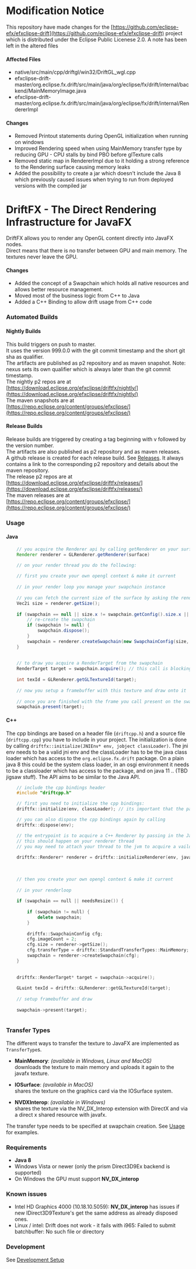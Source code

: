# Modification Notice

This repository have made changes for the [https://github.com/eclipse-efx/efxclipse-drift](https://github.com/eclipse-efx/efxclipse-drift) project which is distributed under the Eclipse 
Public Licenese 2.0. A note has been left in the altered files

#### Affected Files
 * native/src/main/cpp/driftgl/win32/DriftGL_wgl.cpp
 * efxclipse-drift-master/org.eclipse.fx.drift/src/main/java/org/eclipse/fx/drift/internal/backend/MainMemoryImage.java
 * efxclipse-drift-master/org.eclipse.fx.drift/src/main/java/org/eclipse/fx/drift/internal/RendererImpl

#### Changes
 * Removed Printout statements during OpenGL initialization when running on windows
 * Improved Rendering speed when using MainMemory transfer type by reducing GPU - CPU stalls by bind PBO before glTexture calls
 * Removed static map in RendererImpl due to it holding a strong reference to the Rendering surface causing memory leaks
 * Added the possibility to create a jar which doesn't include the Java 8 which previously caused issues when trying to run from deployed versions with the compiled jar

# DriftFX - The Direct Rendering Infrastructure for JavaFX

DriftFX allows you to render any OpenGL content directly into JavaFX nodes.  
Direct means that there is no transfer between GPU and main memory. The textures never leave the GPU.

#### Changes

 * Added the concept of a Swapchain which holds all native resources and allows better resource management.
 * Moved most of the business logic from C++ to Java
 * Added a C++ Binding to allow drift usage from C++ code

### Automated Builds

#### Nightly Builds

This build triggers on push to master.   
It uses the version 999.0.0 with the git commit timestamp and the short git sha as qualifier.   
The artifacts are published as p2 repository and as maven snapshot. Note: nexus sets its own qualifier which is always later than the git commit timestamp.    
The nightly p2 repos are at [https://download.eclipse.org/efxclipse/driftfx/nightly/](https://download.eclipse.org/efxclipse/driftfx/nightly/)    
The maven snapshots are at [https://repo.eclipse.org/content/groups/efxclipse/](https://repo.eclipse.org/content/groups/efxclipse/)    

#### Release Builds

Release builds are triggered by creating a tag beginning with v followed by the version number.    
The artifacts are also published as p2 repository and as maven releases.   
A github release is created for each release build. See [Releases](/eclipse-efx/efxclipse-drift/releases). It always contains a link to the corresponding p2 repository and details about the maven repository.    
The release p2 repos are at [https://download.eclipse.org/efxclipse/driftfx/releases/](https://download.eclipse.org/efxclipse/driftfx/releases/)    
The maven releases are at [https://repo.eclipse.org/content/groups/efxclipse/](https://repo.eclipse.org/content/groups/efxclipse/)    

### Usage

#### Java

```java
	// you acquire the Renderer api by calling getRenderer on your surface
	Renderer renderer = GLRenderer.getRenderer(surface)

	// on your render thread you do the following:
	
	// first you create your own opengl context & make it current
	
	// in your render loop you manage your swapchain instance
	
	// you can fetch the current size of the surface by asking the renderer
	Vec2i size = renderer.getSize();
	
	if (swapchain == null || size.x != swapchain.getConfig().size.x || size.y != swapchain.getConfig().size.y) {
		// re-create the swapchain
		if (swapchain != null) {
			swapchain.dispose();
		}
		swapchain = renderer.createSwapchain(new SwapchainConfig(size, 2, PresentationMode.MAILBOX, StandardTransferTypes.MainMemory);
	}
	
	
	// to draw you acquire a RenderTarget from the swapchain
	RenderTarget target = swapchain.acquire(); // this call is blocking, if there is no RenderTarget available it will wait until one gets available
	
	int texId = GLRenderer.getGLTextureId(target);
	
	// now you setup a framebuffer with this texture and draw onto it
	
	// once you are finished with the frame you call present on the swapchain
	swapchain.present(target);

```

#### C++
The cpp bindings are based on a header file (`driftcpp.h`) and a source file (`driftcpp.cpp`)  you have to include in your project.
The initialization is done by calling `driftfx::initialize(JNIEnv* env, jobject classLoader)`. The jni env needs to be a valid jni env and the classLoader has to be the java class loader which has access to the `org.eclipse.fx.drift` package. On a plain java 8 this could be the system class loader, in an osgi environment it needs to be a classloader which has access to the package, and on java 11 .. (TBD jigsaw stuff).
The API aims to be similar to the Java API.

```c++
	// include the cpp bindings header
	#include "driftcpp.h"

	// first you need to initialize the cpp bindings:
	driftfx::initialize(env, classLoader); // its important that the passed in classLoader has access to the org.eclipse.fx.drift package!

	// you can also dispose the cpp bindings again by calling
	driftfx::dispose(env);

	// the entrypoint is to acquire a C++ Renderer by passing in the Java Renderer
	// this should happen on your renderer thread
	// you may need to attach your thread to the jvm to acquire a vaild JNIEnv
	
	driftfx::Renderer* renderer = driftfx::initializeRenderer(env, javaRenderer);
	
	
	
	// then you create your own opengl context & make it current
	
	// in your renderloop
	
	if (swapchain == null || needsResize()) {
	
		if (swapchain != null) {
			delete swapchain;
		}
	
		driftfx::SwapchainConfig cfg;
		cfg.imageCount = 2;
		cfg.size = renderer->getSize();
		cfg.transferType = driftfx::StandardTransferTypes::MainMemory;
		swapchain = renderer->createSwapchain(cfg);
	}
	
	
	driftfx::RenderTarget* target = swapchain->acquire();
	
	GLuint texId = driftfx::GLRenderer::getGLTextureId(target);
	
	// setup framebuffer and draw
	
	swapchain->present(target);
	
```


### Transfer Types

The different ways to transfer the texture to JavaFX are implemented as `TransferType`s.    
       
 * **MainMemory**: *(available in Windows, Linux and MacOS)*    
   downloads the texture to main memory and uploads it again to the javafx texture.     
    
 * **IOSurface**: *(available in MacOS)*    
   shares the texture on the graphics card via the IOSurface system.    
    
 * **NVDXInterop**: *(available in Windows)*    
   shares the texture via the NV_DX_Interop extension with DirectX and via a direct x shared resource with javafx.

The transfer type needs to be specified at swapchain creation. See [Usage](#usage) for examples.

### Requirements

 * **Java 8**
 * Windows Vista or newer (only the prism Direct3D9Ex backend is supported)
 * On Windows the GPU must support **NV_DX_interop**

 
### Known issues
 * Intel HD Graphics 4000 (10.18.10.5059): **NV_DX_interop** has issues if new IDirect3D9Texture's get the same address as already disposed ones.
 * Linux / intel: Drift does not work - it fails with i965: Failed to submit batchbuffer: No such file or directory
 
 
### Development

See [Development Setup](Development.md)


